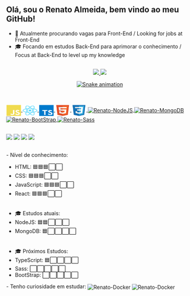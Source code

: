 ## Olá, sou o Renato Almeida, bem vindo ao meu GitHub!

- 🔭 Atualmente procurando vagas para Front-End / Looking for jobs at Front-End
- 🎓 Focando em estudos Back-End para aprimorar o conhecimento / Focus at Back-End to level up my knowledge
##

<div align="center">
  <a href="https://github.com/renatoalmdev">
  <img height="180em" src="https://github-readme-stats.vercel.app/api?username=renatoalmdev&show_icons=true&theme=tokyonight&include_all_commits=true&count_private=true"/>
  <img height="180em" src="https://github-readme-stats.vercel.app/api/top-langs/?username=renatoalmdev&layout=compact&langs_count=7&theme=tokyonight"/>

  ![Snake animation](https://github.com/RenatoAlmDev/RenatoAlmDev/blob/output/github-contribution-grid-snake.svg)
    
 </div>
  
 ##

<div style="display: inline_block"><br>
  <img align="center" alt="Renato-Js" height="30" width="40" src="https://raw.githubusercontent.com/devicons/devicon/master/icons/javascript/javascript-plain.svg">
  <img align="center" alt="Renato-React" height="30" width="40" src="https://raw.githubusercontent.com/devicons/devicon/master/icons/react/react-original.svg">
  <img align="center" alt="Renato-Ts" height="30" width="40" src="https://raw.githubusercontent.com/devicons/devicon/master/icons/typescript/typescript-plain.svg">
  <img align="center" alt="Renato-HTML" height="30" width="40" src="https://raw.githubusercontent.com/devicons/devicon/master/icons/html5/html5-original.svg">
  <img align="center" alt="Renato-CSS" height="30" width="40" src="https://raw.githubusercontent.com/devicons/devicon/master/icons/css3/css3-original.svg">
  <img align="center" alt="Renato-NodeJS" height="30" width="40" src="https://cdn.jsdelivr.net/gh/devicons/devicon/icons/nodejs/nodejs-original.svg" />
  <img align="center" alt="Renato-MongoDB" height="30" width="40" src="https://cdn.jsdelivr.net/gh/devicons/devicon/icons/mongodb/mongodb-original-wordmark.svg" />       <img align="center" alt="Renato-BootStrap" height="30" width="40" src="https://cdn.jsdelivr.net/gh/devicons/devicon/icons/bootstrap/bootstrap-original.svg" />
  <img align="center" alt="Renato-Sass" height="30" width="40" src="https://cdn.jsdelivr.net/gh/devicons/devicon/icons/sass/sass-original.svg">
</div>

##

<div>
  <a href="https://www.linkedin.com/in/renato-almeida-/" target="_blank"><img src="https://img.shields.io/badge/-LinkedIn-%230077B5?style=for-the-badge&logo=linkedin&logoColor=white" target="_blank"></a>
  <a href = "mailto:almeida.renato1988@gmail.com"><img src="https://img.shields.io/badge/-Gmail-%23333?style=for-the-badge&logo=gmail&logoColor=white" target="_blank"></a>
  <a href="https://instagram.com/renatomocano" target="_blank"><img src="https://img.shields.io/badge/-Instagram-%23E4405F?style=for-the-badge&logo=instagram&logoColor=white" target="_blank"></a>
 	<a href="https://www.twitch.tv/mocanoplays" target="_blank"><img src="https://img.shields.io/badge/Twitch-9146FF?style=for-the-badge&logo=twitch&logoColor=white" target="_blank"></a>
    
</div>

##

<div style="text-decoration:none">
- Nível de conhecimento:

- HTML:       🟦🟦🟦⬜⬜
- CSS:        🟦🟦🟦⬜⬜
- JavaScript: 🟦🟦🟦⬜⬜
- React:      🟦🟦🟦⬜⬜

##

- 🎓 Estudos atuais:
- NodeJS:     🟦🟦⬜⬜⬜
- MongoDB:    🟦⬜⬜⬜⬜

##

- 🎓 Próximos Estudos:
- TypeScript: 🟦⬜⬜⬜⬜
- Sass:       ⬜⬜⬜⬜⬜
- BootStrap:  ⬜⬜⬜⬜⬜

</div>

<div style="display: inline_block">
  - Tenho curiosidade em estudar:
   <img align="center" alt="Renato-Docker" height="30" width="40" src="https://cdn.jsdelivr.net/gh/devicons/devicon/icons/docker/docker-original-wordmark.svg" />
   <img align="center" alt="Renato-Docker" height="30" width="40" src="https://img.icons8.com/color/344/amazon-web-services.png" />
             
</div>

